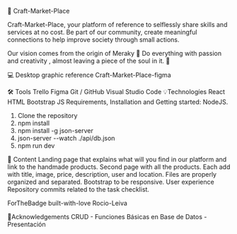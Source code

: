 🤝 Craft-Market-Place

Craft-Market-Place, your platform of reference to selflessly share skills and services at no cost. Be part of our community, create meaningful connections to help improve society through small actions.

Our vision comes from the origin of Meraky 🙌 Do everything with passion and creativity , almost leaving a piece of the soul in it. 🙌

💻 Desktop graphic reference
Craft-Market-Place-figma

🛠️ Tools
Trello
Figma
Git / GitHub
Visual Studio Code
💡Technologíes
React
HTML
Bootstrap
JS
Requirements, Installation and Getting started:
NodeJS.

1) Clone the repository
2) npm install
3) npm install -g json-server
4) json-server --watch ./api/db.json
5) npm run dev

📙 Content
 Landing page that explains what will you find in our platform and link to the handmade products.
 Second page with all the products.
 Each add with title, image, price, description, user and location.
 Files are properly organized and separated.
 Bootstrap to be responsive.
 User experience
 Repository commits related to the task checklist.

ForTheBadge built-with-love
Rocio-Leiva


📘Acknowledgements
CRUD - Funciones Básicas en Base de Datos - Presentación
